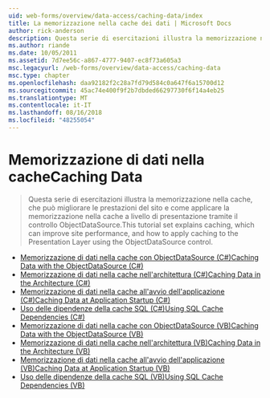 ```yaml
---
uid: web-forms/overview/data-access/caching-data/index
title: La memorizzazione nella cache dei dati | Microsoft Docs
author: rick-anderson
description: Questa serie di esercitazioni illustra la memorizzazione nella cache, che può migliorare le prestazioni del sito e come applicare la memorizzazione nella cache a livello di presentazione tramite il controllo ObjectDataSource...
ms.author: riande
ms.date: 10/05/2011
ms.assetid: 7d7ee56c-a867-4777-9407-ec8f73a605a3
msc.legacyurl: /web-forms/overview/data-access/caching-data
msc.type: chapter
ms.openlocfilehash: daa92182f2c28a7fd79d584c0a647f6a15700d12
ms.sourcegitcommit: 45ac74e400f9f2b7dbded66297730f6f14a4eb25
ms.translationtype: MT
ms.contentlocale: it-IT
ms.lasthandoff: 08/16/2018
ms.locfileid: "48255054"
---
```

<a name="caching-data"></a><span data-ttu-id="86d0f-103">Memorizzazione di dati nella cache</span><span class="sxs-lookup"><span data-stu-id="86d0f-103">Caching Data</span></span>
====================
> <span data-ttu-id="86d0f-104">Questa serie di esercitazioni illustra la memorizzazione nella cache, che può migliorare le prestazioni del sito e come applicare la memorizzazione nella cache a livello di presentazione tramite il controllo ObjectDataSource.</span><span class="sxs-lookup"><span data-stu-id="86d0f-104">This tutorial set explains caching, which can improve site performance, and how to apply caching to the Presentation Layer using the ObjectDataSource control.</span></span>


- [<span data-ttu-id="86d0f-105">Memorizzazione di dati nella cache con ObjectDataSource (C#)</span><span class="sxs-lookup"><span data-stu-id="86d0f-105">Caching Data with the ObjectDataSource (C#)</span></span>](caching-data-with-the-objectdatasource-cs.md)
- [<span data-ttu-id="86d0f-106">Memorizzazione di dati nella cache nell'architettura (C#)</span><span class="sxs-lookup"><span data-stu-id="86d0f-106">Caching Data in the Architecture (C#)</span></span>](caching-data-in-the-architecture-cs.md)
- [<span data-ttu-id="86d0f-107">Memorizzazione di dati nella cache all'avvio dell'applicazione (C#)</span><span class="sxs-lookup"><span data-stu-id="86d0f-107">Caching Data at Application Startup (C#)</span></span>](caching-data-at-application-startup-cs.md)
- [<span data-ttu-id="86d0f-108">Uso delle dipendenze della cache SQL (C#)</span><span class="sxs-lookup"><span data-stu-id="86d0f-108">Using SQL Cache Dependencies (C#)</span></span>](using-sql-cache-dependencies-cs.md)
- [<span data-ttu-id="86d0f-109">Memorizzazione di dati nella cache con ObjectDataSource (VB)</span><span class="sxs-lookup"><span data-stu-id="86d0f-109">Caching Data with the ObjectDataSource (VB)</span></span>](caching-data-with-the-objectdatasource-vb.md)
- [<span data-ttu-id="86d0f-110">Memorizzazione di dati nella cache nell'architettura (VB)</span><span class="sxs-lookup"><span data-stu-id="86d0f-110">Caching Data in the Architecture (VB)</span></span>](caching-data-in-the-architecture-vb.md)
- [<span data-ttu-id="86d0f-111">Memorizzazione di dati nella cache all'avvio dell'applicazione (VB)</span><span class="sxs-lookup"><span data-stu-id="86d0f-111">Caching Data at Application Startup (VB)</span></span>](caching-data-at-application-startup-vb.md)
- [<span data-ttu-id="86d0f-112">Uso delle dipendenze della cache SQL (VB)</span><span class="sxs-lookup"><span data-stu-id="86d0f-112">Using SQL Cache Dependencies (VB)</span></span>](using-sql-cache-dependencies-vb.md)
